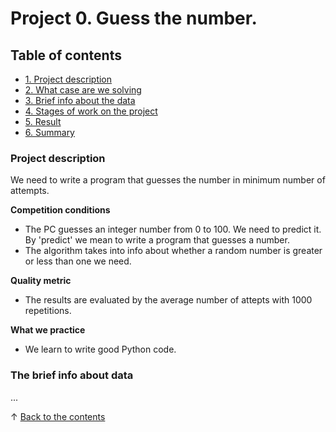 # Project 0. Guess the number.

## Table of contents
* [1. Project description](https://github.com/AlekseyCom/sf_data_science/tree/main/project_0/README.md#roject-description)
* [2. What case are we solving](_______)
* [3. Brief info about the data](_______)
* [4. Stages of work on the project](_______)
* [5. Result](_______)
* [6. Summary](_______)

### Project description
We need to write a program that guesses the number in minimum number of attempts.

**Competition conditions**
- The PC guesses an integer number from 0 to 100. We need to predict it. By 'predict' we mean to write a program that guesses a number.
- The algorithm takes into info about whether a random number is greater or less than one we need.

**Quality metric**
- The results are evaluated by the average number of attepts with 1000 repetitions.

**What we practice**
- We learn to write good Python code.

### The brief info about data
...

↑ [Back to the contents](https://github.com/AlekseyCom/sf_data_science/tree/main/project_0/README.md#Table-of-contents)